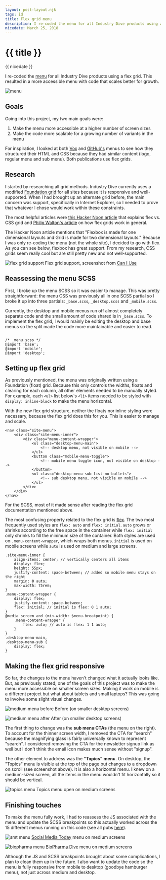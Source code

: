 ```yaml
---
layout: post-layout.njk
tags: id
title: Flex grid menu
description: I re-coded the menu for all Industry Dive products using a flex grid. This resulted in a more accessible menu with code that scales better for growth.
nicedate: March 25, 2018
---
```

# {{ title }}
<p class="date">{{ nicedate }}</p>

I re-coded the [menu](https://www.retaildive.com/) for all Industry Dive products using a flex grid. This resulted in a more accessible menu with code that scales better for growth.

![menu](/img/flex_menu/menu.png)

## Goals

Going into this project, my two main goals were: 

1. Make the menu more accessible at a higher number of screen sizes
2. Make the code more scalable for a growing number of variants in the menu

For inspiration, I looked at both [Vox](https://www.vox.com/) and [GitHub's](https://github.com/) menus to see how they structured their HTML and CSS because they had similar content (logo, regular menu and sub menu). Both publications use flex grids.

## Research

I started by researching all grid methods. Industry Dive currently uses a modified [Foundation grid](https://foundation.zurb.com/) for all sites because it is responsive and well-supported. When I had brought up an alternate grid before, the main concern was support, specifically in Internet Explorer, so I needed to prove that whatever I chose would work within these constraints.

The most helpful articles were [this Hacker Noon article](https://hackernoon.com/the-ultimate-css-battle-grid-vs-flexbox-d40da0449faf) that explains flex vs. CSS grid and [Philip Walton's article](https://philipwalton.github.io/solved-by-flexbox/demos/grids/) on how flex grids work in general. 

The Hacker Noon article mentions that "Flexbox is made for one dimensional layouts and Grid is made for two dimensional layouts." Because I was only re-coding the menu (not the whole site), I decided to go with flex. As you can see below, flexbox has great support. From my research, CSS grids seem really cool but are still pretty new and not well-supported. 

![flex grid support](/img/flex_menu/flex_support.png)
<span class="caption">Flex grid support, screenshot from <a href="https://caniuse.com/#feat=flexbox">Can I Use</a></span>

## Reassessing the menu SCSS

First, I broke up the menu SCSS so it was easier to manage. This was pretty straightforward: the menu CSS was previously all in one SCSS partial so I broke it up into three partials: <span class="inline-code">`_base.scss`</span>, <span class="inline-code">`_desktop.scss`</span> and <span class="inline-code">`_mobile.scss`</span>. 

Currently, the desktop and mobile menus run off almost completely separate code and the small amount of code shared is in `_base.scss`. To implement the flex grid, I would mainly be editing the desktop and base menus so the split made the code more maintainable and easier to read.

<code>
/* _menu.scss */
@import 'base'; 
@import 'mobile';
@import 'desktop';
</code>

## Setting up flex grid

As previously mentioned, the menu was originally written using a Foundation (float) grid. Because this only controls the widths, floats and clearing for each column, all other elements needed to be manually styled. For example, each <span class="inline-code">`<ul>`</span> list below's <span class="inline-code">`<li>`</span> items needed to be styled with <span class="inline-code">`display: inline-block`</span> to make the menu horizontal. 

With the new flex grid structure, neither the floats nor inline styling were necessary, because the flex grid does this for you. This is easier to manage and scale. 

```
<nav class="site-menu">
    <div class="site-menu-inner">
        <div class="menu-content-wrapper">
            <ul class="desktop-menu-main">
                <!-- desktop menu, not visible on mobile -->
            </ul>
            <button class="mobile-menu-toggle">
                <!-- mobile menu toggle icon, not visible on desktop -->
            </button>
            <ul class="desktop-menu-sub list-no-bullets">
                <!-- sub desktop menu, not visible on mobile -->
            </ul>
        </div>
    </div>
</nav>
```

For the SCSS, most of it made sense after reading the flex grid documentation mentioned above. 

The most confusing property related to the flex grid is [flex](https://developer.mozilla.org/en-US/docs/Web/CSS/flex). The two most frequently used styles are <span class="inline-code">`flex: auto`</span> and <span class="inline-code">`flex: initial`</span>. <span class="inline-code">`auto`</span> grows or shrinks according to the free space in the container while <span class="inline-code">`flex: initial`</span> only shrinks to fill the minimum size of the container. Both styles are used on <span class="inline-code">`.menu-content-wrapper`</span>, which wraps both menus. <span class="inline-code">`initial`</span> is used on mobile screens while <span class="inline-code">`auto`</span> is used on medium and large screens. 

```
.site-menu-inner {
    align-items: center; // vertically centers all items
    display: flex; 
    height: 55px;
    justify-content: space-between; // added so mobile menu stays on the right
    margin: 0 auto; 
    max-width: 75rem; 
} 
.menu-content-wrapper {
    display: flex;
    justify-content: space-between;
    flex: initial; // initial is flex: 0 1 auto;
}
@media screen and (min-width: $menu-breakpoint) {
    .menu-content-wrapper {
        flex: auto; // auto is flex: 1 1 auto; 
    }
}
.desktop-menu-main,
.desktop-menu-sub {
    display: flex; 
}
```

## Making the flex grid responsive

So far, the changes to the menu haven't changed what it actually looks like. But, as previously stated, one of the goals of this project was to make the menu more accessible on smaller screen sizes. Making it work on mobile is a different project but what about tablets and small laptops? This was going to involve some slight visual changes.

![medium menu before](/img/flex_menu/medium_menu_before.png)
<span class="caption">Before (on smaller desktop screens)</span>

![medium menu after](/img/flex_menu/medium_menu_after.png)
<span class="caption">After (on smaller desktop screens)</span>

The first thing to change was the **sub menu CTAs** (the menu on the right). To account for the thinner screen width, I removed the CTA for "search" because the magnifying glass is fairly universally known to represent "search". I considered removing the CTA for the newsletter signup link as well but I don't think the email icon makes much sense without "signup". 

The other element to address was the **"Topics" menu**. On desktop, the "Topics" menu is visible at the top of the page but changes to a dropdown on scroll (see screenshot above). It is also a horizontal menu. I knew on a medium-sized screen, all the items in the menu wouldn't fit horizontally so it should be vertical.


![topics menu](/img/flex_menu/medium_topics_menu_open.png)
<span class="caption">Topics menu open on medium screens</span>

## Finishing touches

To make the menu fully work, I had to reassess the JS associated with the menu and update the SCSS breakpoints so this actually worked across the 15 different menus running on this code (see all pubs [here](https://www.retaildive.com/about/)).

![smt menu](/img/flex_menu/smt_menu.png)
<span class="caption"><a target="_blank" href="https://www.socialmediatoday.com/">Social Media Today</a> menu on medium screens</span>

![biopharma menu](/img/flex_menu/biopharma_menu.png)
<span class="caption"><a target="_blank" href="https://www.biopharmadive.com/">BioPharma Dive</a> menu on medium screens</span>

Although the JS and SCSS breakpoints brought about some complications, I plan to clean them up in the future. I also want to update the code so the menu is fully responsive from mobile to desktop (goodbye hamburger menu), not just across medium and desktop. 